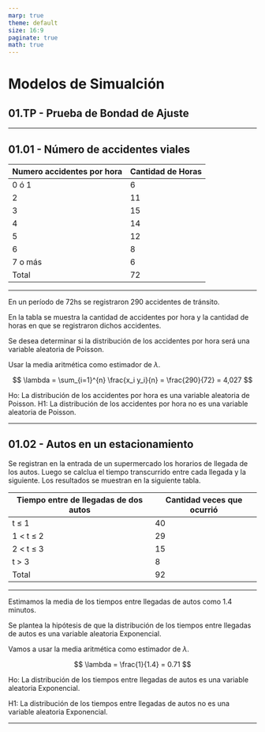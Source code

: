 ```yaml
---
marp: true
theme: default
size: 16:9
paginate: true
math: true
---
```


# Modelos de Simualción

## 01.TP - Prueba de Bondad de Ajuste

---

## 01.01 - Número de accidentes viales

| Numero accidentes por hora | Cantidad de Horas    |
| -------------------------  | -------------------- |
| 0 ó 1                      | 6                    |
| 2                          | 11                   |
| 3                          | 15                   |
| 4                          | 14                   |
| 5                          | 12                   |
| 6                          | 8                    |
| 7 o más                    | 6                    |
| Total                      | 72                   |

---

En un período de 72hs se registraron 290 accidentes de tránsito.

En la tabla se muestra la cantidad de accidentes por hora y la cantidad de horas en que se registraron dichos accidentes.

Se desea determinar si la distribución de los accidentes por hora será una variable aleatoria de Poisson.

Usar la media aritmética como estimador de $\lambda$.

$$ \lambda = \sum_{i=1}^{n} \frac{x_i y_i}{n} = \frac{290}{72} = 4,027 $$

Ho: La distribución de los accidentes por hora es una variable aleatoria de Poisson.
H1: La distribución de los accidentes por hora no es una variable aleatoria de Poisson.

---

## 01.02 - Autos en un estacionamiento

Se registran en la entrada de un supermercado los horarios de llegada de los autos.
Luego se calclua el tiempo transcurrido entre cada llegada y la siguiente. Los resultados se muestran en la siguiente tabla.

| Tiempo entre de llegadas de dos autos | Cantidad veces que ocurrió |
| ------------------------------------- | -------------------------- |
| t $\le$ 1                             | 40                         |
| 1 $<$ t $\le$  2                      | 29                         |
| 2 $<$ t $\le$ 3                       | 15                         |
| t $>$ 3                               | 8                          |
| Total                                 | 92                         |

---

Estimamos la media de los tiempos entre llegadas de autos como 1.4 minutos.

Se plantea la hipótesis de que la distribución de los tiempos entre llegadas de autos es una variable aleatoria Exponencial.

Vamos a usar la media aritmética como estimador de $\lambda$.

$$ \lambda = \frac{1}{1.4} = 0.71 $$

Ho: La distribución de los tiempos entre llegadas de autos es una variable aleatoria Exponencial.

H1: La distribución de los tiempos entre llegadas de autos no es una variable aleatoria Exponencial.

---
